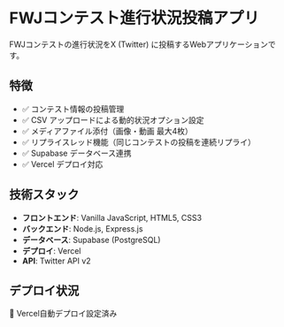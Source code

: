 # FWJコンテスト進行状況投稿アプリ

FWJコンテストの進行状況をX (Twitter) に投稿するWebアプリケーションです。

## 特徴

- ✅ コンテスト情報の投稿管理
- ✅ CSV アップロードによる動的状況オプション設定
- ✅ メディアファイル添付（画像・動画 最大4枚）
- ✅ リプライスレッド機能（同じコンテストの投稿を連続リプライ）
- ✅ Supabase データベース連携
- ✅ Vercel デプロイ対応

## 技術スタック

- **フロントエンド**: Vanilla JavaScript, HTML5, CSS3
- **バックエンド**: Node.js, Express.js
- **データベース**: Supabase (PostgreSQL)
- **デプロイ**: Vercel
- **API**: Twitter API v2

## デプロイ状況

🚀 Vercel自動デプロイ設定済み
